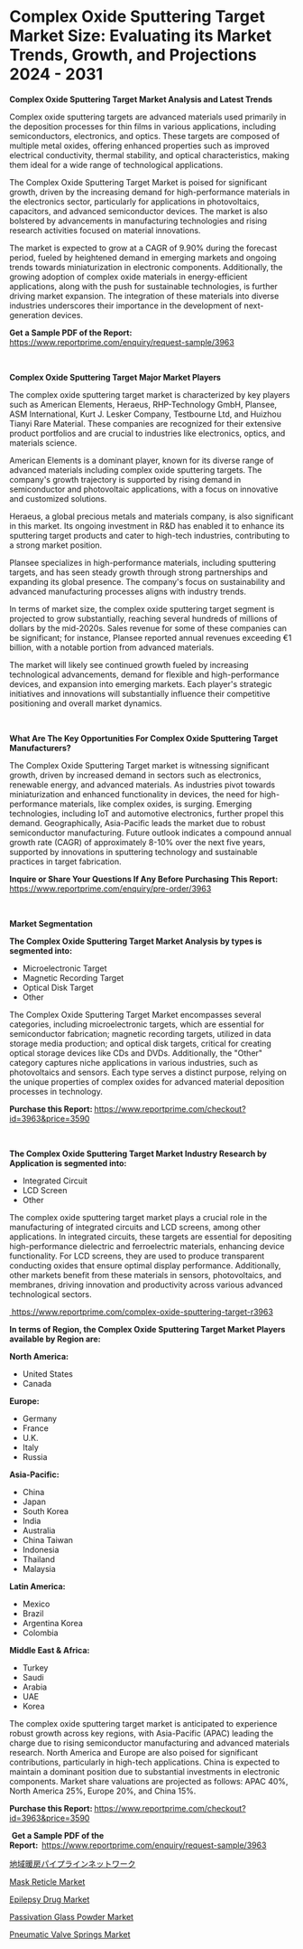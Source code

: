 <p><h1>Complex Oxide Sputtering Target Market Size: Evaluating its Market Trends, Growth, and Projections 2024 - 2031</h1></p><p><strong>Complex Oxide Sputtering Target Market Analysis and Latest Trends</strong></p>
<p><p>Complex oxide sputtering targets are advanced materials used primarily in the deposition processes for thin films in various applications, including semiconductors, electronics, and optics. These targets are composed of multiple metal oxides, offering enhanced properties such as improved electrical conductivity, thermal stability, and optical characteristics, making them ideal for a wide range of technological applications.</p><p>The Complex Oxide Sputtering Target Market is poised for significant growth, driven by the increasing demand for high-performance materials in the electronics sector, particularly for applications in photovoltaics, capacitors, and advanced semiconductor devices. The market is also bolstered by advancements in manufacturing technologies and rising research activities focused on material innovations.</p><p>The market is expected to grow at a CAGR of 9.90% during the forecast period, fueled by heightened demand in emerging markets and ongoing trends towards miniaturization in electronic components. Additionally, the growing adoption of complex oxide materials in energy-efficient applications, along with the push for sustainable technologies, is further driving market expansion. The integration of these materials into diverse industries underscores their importance in the development of next-generation devices.</p></p>
<p><strong>Get a Sample PDF of the Report:&nbsp;</strong> <a href="https://www.reportprime.com/enquiry/request-sample/3963">https://www.reportprime.com/enquiry/request-sample/3963</a></p>
<p>&nbsp;</p>
<p><strong>Complex Oxide Sputtering Target Major Market Players</strong></p>
<p><p>The complex oxide sputtering target market is characterized by key players such as American Elements, Heraeus, RHP-Technology GmbH, Plansee, ASM International, Kurt J. Lesker Company, Testbourne Ltd, and Huizhou Tianyi Rare Material. These companies are recognized for their extensive product portfolios and are crucial to industries like electronics, optics, and materials science.</p><p>American Elements is a dominant player, known for its diverse range of advanced materials including complex oxide sputtering targets. The company's growth trajectory is supported by rising demand in semiconductor and photovoltaic applications, with a focus on innovative and customized solutions. </p><p>Heraeus, a global precious metals and materials company, is also significant in this market. Its ongoing investment in R&D has enabled it to enhance its sputtering target products and cater to high-tech industries, contributing to a strong market position. </p><p>Plansee specializes in high-performance materials, including sputtering targets, and has seen steady growth through strong partnerships and expanding its global presence. The company's focus on sustainability and advanced manufacturing processes aligns with industry trends.</p><p>In terms of market size, the complex oxide sputtering target segment is projected to grow substantially, reaching several hundreds of millions of dollars by the mid-2020s. Sales revenue for some of these companies can be significant; for instance, Plansee reported annual revenues exceeding €1 billion, with a notable portion from advanced materials.</p><p>The market will likely see continued growth fueled by increasing technological advancements, demand for flexible and high-performance devices, and expansion into emerging markets. Each player's strategic initiatives and innovations will substantially influence their competitive positioning and overall market dynamics.</p></p>
<p>&nbsp;</p>
<p><strong>What Are The Key Opportunities For Complex Oxide Sputtering Target Manufacturers?</strong></p>
<p><p>The Complex Oxide Sputtering Target market is witnessing significant growth, driven by increased demand in sectors such as electronics, renewable energy, and advanced materials. As industries pivot towards miniaturization and enhanced functionality in devices, the need for high-performance materials, like complex oxides, is surging. Emerging technologies, including IoT and automotive electronics, further propel this demand. Geographically, Asia-Pacific leads the market due to robust semiconductor manufacturing. Future outlook indicates a compound annual growth rate (CAGR) of approximately 8-10% over the next five years, supported by innovations in sputtering technology and sustainable practices in target fabrication.</p></p>
<p><strong>Inquire or Share Your Questions If Any Before Purchasing This Report:</strong> <a href="https://www.reportprime.com/enquiry/pre-order/3963">https://www.reportprime.com/enquiry/pre-order/3963</a></p>
<p>&nbsp;</p>
<p><strong>Market Segmentation</strong></p>
<p><strong>The Complex Oxide Sputtering Target Market Analysis by types is segmented into:</strong></p>
<p><ul><li>Microelectronic Target</li><li>Magnetic Recording Target</li><li>Optical Disk Target</li><li>Other</li></ul></p>
<p><p>The Complex Oxide Sputtering Target Market encompasses several categories, including microelectronic targets, which are essential for semiconductor fabrication; magnetic recording targets, utilized in data storage media production; and optical disk targets, critical for creating optical storage devices like CDs and DVDs. Additionally, the "Other" category captures niche applications in various industries, such as photovoltaics and sensors. Each type serves a distinct purpose, relying on the unique properties of complex oxides for advanced material deposition processes in technology.</p></p>
<p><strong>Purchase this Report:&nbsp;</strong><a href="https://www.reportprime.com/checkout?id=3963&price=3590">https://www.reportprime.com/checkout?id=3963&price=3590</a></p>
<p>&nbsp;</p>
<p><strong>The Complex Oxide Sputtering Target Market Industry Research by Application is segmented into:</strong></p>
<p><ul><li>Integrated Circuit</li><li>LCD Screen</li><li>Other</li></ul></p>
<p><p>The complex oxide sputtering target market plays a crucial role in the manufacturing of integrated circuits and LCD screens, among other applications. In integrated circuits, these targets are essential for depositing high-performance dielectric and ferroelectric materials, enhancing device functionality. For LCD screens, they are used to produce transparent conducting oxides that ensure optimal display performance. Additionally, other markets benefit from these materials in sensors, photovoltaics, and membranes, driving innovation and productivity across various advanced technological sectors.</p></p>
<p><a href="https://www.reportprime.com/complex-oxide-sputtering-target-r3963">&nbsp;https://www.reportprime.com/complex-oxide-sputtering-target-r3963</a></p>
<p><strong>In terms of Region, the Complex Oxide Sputtering Target Market Players available by Region are:</strong></p>
<p>
    <p> <strong> North America: </strong>
        <ul>
            <li>United States</li>
            <li>Canada</li>
        </ul>
        </p> 
    <p> <strong> Europe: </strong>
        <ul>
            <li>Germany</li>
            <li>France</li>
            <li>U.K.</li>
            <li>Italy</li>
            <li>Russia</li>
        </ul>
        </p> 
    <p> <strong> Asia-Pacific: </strong>
        <ul>
            <li>China</li>
            <li>Japan</li>
            <li>South Korea</li>
            <li>India</li>
            <li>Australia</li>
            <li>China Taiwan</li>
            <li>Indonesia</li>
            <li>Thailand</li>
            <li>Malaysia</li>
        </ul>
        </p> 
    <p> <strong> Latin America: </strong>
        <ul>
            <li>Mexico</li>
            <li>Brazil</li>
            <li>Argentina Korea</li>
            <li>Colombia</li>
        </ul>
        </p> 
    <p> <strong> Middle East & Africa: </strong>
        <ul>
            <li>Turkey</li>
            <li>Saudi</li>
            <li>Arabia</li>
            <li>UAE</li>
            <li>Korea</li>
        </ul>
    </p>
    </p>
<p><p>The complex oxide sputtering target market is anticipated to experience robust growth across key regions, with Asia-Pacific (APAC) leading the charge due to rising semiconductor manufacturing and advanced materials research. North America and Europe are also poised for significant contributions, particularly in high-tech applications. China is expected to maintain a dominant position due to substantial investments in electronic components. Market share valuations are projected as follows: APAC 40%, North America 25%, Europe 20%, and China 15%.</p></p>
<p><strong>Purchase this Report: </strong><a href="https://www.reportprime.com/checkout?id=3963&price=3590">https://www.reportprime.com/checkout?id=3963&price=3590</a></p>
<p>&nbsp;<strong>Get a Sample PDF of the Report:&nbsp;&nbsp;</strong><a href="https://www.reportprime.com/enquiry/request-sample/3963">https://www.reportprime.com/enquiry/request-sample/3963</a></p>
<p><strong></strong></p>
<p><p><a href="https://medium.com/@lenorakris2023/%E5%9C%B0%E5%8C%BA%E6%9A%96%E6%88%BF%E3%83%91%E3%82%A4%E3%83%97%E3%83%A9%E3%82%A4%E3%83%B3%E3%83%8D%E3%83%83%E3%83%88%E3%83%AF%E3%83%BC%E3%82%AF%E5%B8%82%E5%A0%B4-%E3%82%B0%E3%83%AD%E3%83%BC%E3%83%90%E3%83%AB%E3%81%8A%E3%82%88%E3%81%B3%E5%9C%B0%E5%9F%9F%E3%81%AE%E5%88%86%E6%9E%90-%E3%82%A8%E3%83%B3%E3%83%89%E3%83%A6%E3%83%BC%E3%82%B6%E3%83%BC-%E8%A3%BD%E5%93%81-%E5%9C%B0%E5%9F%9F%E3%81%AB%E7%84%A6%E7%82%B9%E3%82%92%E5%BD%93%E3%81%A6%E3%81%9F%E5%88%86%E6%9E%90%E3%81%A8%E4%BA%88%E6%B8%AC-2024%E5%B9%B4-2031%E5%B9%B4-99ffedc12618">地域暖房パイプラインネットワーク</a></p><p><a href="https://github.com/dringals/Market-Research-Report-List-5/blob/main/mask-reticle-market.md">Mask Reticle Market</a></p><p><a href="https://www.linkedin.com/pulse/insights-epilepsy-drug-market-size-which-expanding-108-cagr-1qbte?trackingId=FNbk6Ir4RkmSzl4m91ZkBA%3D%3D">Epilepsy Drug Market</a></p><p><a href="https://issuu.com/reportprime-2/docs/passivation-glass-powder-market-siz_552f4d085f28da">Passivation Glass Powder Market</a></p><p><a href="https://medium.com/@jasmine.wilson5656/global-pneumatic-valve-springs-market-focus-on-product-type-stainless-steel-spring-alloy-7e94e2cc81a5">Pneumatic Valve Springs Market</a></p></p>
